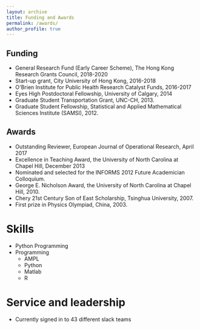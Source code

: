 ```yaml
---
layout: archive
title: Funding and Awards
permalink: /awards/
author_profile: true
---
```


## Funding

* General Research Fund (Early Career Scheme), The Hong Kong Research Grants Council, 2018-2020
* Start-up grant, City University of Hong Kong, 2016-2018
* O'Brien Institute for Public Health Research Catalyst Funds, 2016-2017
* Eyes High Postdoctoral Fellowship, University of Calgary, 2014
* Graduate Student Transportation Grant, UNC-CH, 2013.
* Graduate Student Fellowship, Statistical and Applied Mathematical Sciences Institute (SAMSI), 2012.

## Awards

* Outstanding Reviewer, European Journal of Operational Research, April 2017
* Excellence in Teaching Award, the University of North Carolina at Chapel Hill, December 2013
* Nominated and selected for the INFORMS 2012 Future Academician Colloquium.
* George E. Nicholson Award, the University of North Carolina at Chapel Hill, 2010.
* Chery $21$st Century Son of East Scholarship, Tsinghua University, 2007.
* First prize in Physics Olympiad, China, 2003.

Skills
======
* Python Programming
* Programming
  * AMPL
  * Python
  * Matlab
  * R


Service and leadership
======
* Currently signed in to 43 different slack teams
